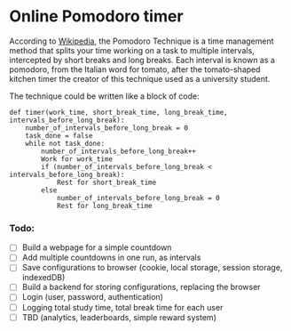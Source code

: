 # Online Pomodoro timer
According to [Wikipedia](https://en.wikipedia.org/wiki/Pomodoro_Technique), the Pomodoro Technique is a time management method that splits your time working on a task to multiple intervals, intercepted by short breaks and long breaks. Each interval is known as a pomodoro, from the Italian word for tomato, after the tomato-shaped kitchen timer the creator of this technique used as a university student.

The technique could be written like a block of code:
```
def timer(work_time, short_break_time, long_break_time, intervals_before_long_break):
    number_of_intervals_before_long_break = 0
    task_done = false
    while not task_done:
        number_of_intervals_before_long_break++
        Work for work_time
        if (number_of_intervals_before_long_break < intervals_before_long_break):
            Rest for short_break_time
        else
            number_of_intervals_before_long_break = 0
            Rest for long_break_time
```

### Todo:
- [ ] Build a webpage for a simple countdown
- [ ] Add multiple countdowns in one run, as intervals
- [ ] Save configurations to browser (cookie, local storage, session storage, indexedDB)
- [ ] Build a backend for storing configurations, replacing the browser
- [ ] Login (user, password, authentication)
- [ ] Logging total study time, total break time for each user
- [ ] TBD (analytics, leaderboards, simple reward system)
